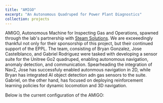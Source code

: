 ```yaml
---
title: "AMIGO"
excerpt: "An Autonomous Quadruped for Power Plant Diagnostics"
collection: projects
---
```


AMIGO, Autonomous Machine for Inspecting Gas and Operations, spawned through the lab's partnership with [Steam Solutions](). We are exceeedingly thankful not only for their sponsorship of this project, but their continued support of the EPPL. The team, consisting of Bryan Gonzalez, Jose Castelblanco, and Gabriel Rodriguez were tasked with developing a sensor suite for the Unitree Go2 quadruped, enabling autonomous navigation, anomaly detection, and communication. Spearheading the integration of Nav2, Jose has successfuly enabled autonmous navigation in 2D, while Bryan has integrated AI object detection adn gas sensors to the suite. Gabriel, on the other hand, has focused on deploying reinforcement learning policies for dynamic locomotion and 3D navigation. 

Below is the current configuration of the AMIGO:
